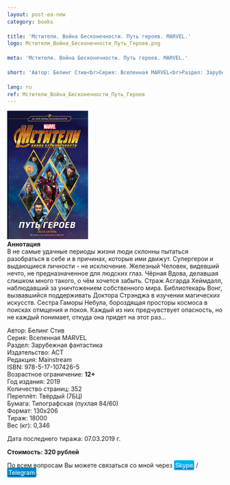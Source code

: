 ```yaml
---
layout: post-ea-new
category: books

title: 'Мстители. Война Бесконечности. Путь героев. MARVEL.'
logo: Мстители_Война_Бесконечности_Путь_Героев.png

meta: 'Мстители. Война Бесконечности. Путь героев. MARVEL.'

short: 'Автор: Белинг Стив<br>Серия: Вселенная MARVEL<br>Раздел: Зарубежная фантастика<br>Издательство: АСТ<br>Редакция: Mainstream<br>ISBN: 978-5-17-107426-5<br>Возрастное ограничение: 12+'

lang: ru
ref: Мстители_Война_Бесконечности_Путь_Героев
---
```


<a data-fancybox="gallery" href="/img/books/Мстители_Война_Бесконечности_Путь_Героев.png"><img src="/img/books/Мстители_Война_Бесконечности_Путь_Героев.png" alt=""></a>  
**Аннотация**  
В не самые удачные периоды жизни люди склонны пытаться разобраться в себе и в причинах, которые ими движут. Супергерои и выдающиеся личности - не исключение. Железный Человек, видевший нечто, не предназначенное для людских глаз. Чёрная Вдова, делавшая слишком много такого, о чём хочется забыть. Страж Асгарда Хеймдалл, наблюдавший за уничтожением собственного мира. Библиотекарь Вонг, вызвавшийся поддерживать Доктора Стрэнджа в изучении магических искусств. Сестра Гаморы Небула, бороздящая просторы космоса в поисках отмщения и покоя. Каждый из них предчувствует опасность, но не каждый понимает, откуда она придет на этот раз…

Автор: Белинг Стив  
Серия: Вселенная MARVEL  
Раздел: Зарубежная фантастика  
Издательство: АСТ  
Редакция: Mainstream  
ISBN: 978-5-17-107426-5  
Возрастное ограничение: **12+**  
Год издания: 2019  
Количество страниц: 352  
Переплёт: Твёрдый  (7БЦ)  
Бумага: Типографская (пухлая 84/60)  
Формат: 130х206  
Тираж: 18000  
Вес (кг): 0,346

Дата последнего тиража:	07.03.2019 г.

**Стоимость: 320 рублей**

По всем вопросам Вы можете связаться со мной через <a href="skype:chutkoy89?call" target="_blank"><span style="background-color:#00aff0; color:white; padding:3px; border-radius: 3px">Skype</span></a> / <a href="https://t.me/chutkoy" target="_blank"><span style="background-color:#0088cc; color:white; padding:3px; border-radius: 3px">Telegram</span></a>.